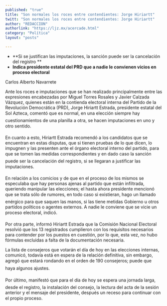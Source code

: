 ```yaml
---
published: "true"
title: "Son normales los roces entre contendientes: Jorge Hiriartt"
twitt: "Son normales los roces entre contendientes: Jorge Hiriartt"
author: "REDACCION"
authorlink: "https://ljz.mx/acercade.html"
category: "Política"
layout: "posts"

---
```


*   **Si se justifican las imputaciones, la sanción puede ser la cancelación del registro **
*   **Indica presidente estatal del PRD que a nadie le convienen vicios en proceso electoral**


  Carlos Alberto Navarrete



  Ante los roces e imputaciones que se han realizado principalmente entre las expresiones encabezadas por Miguel Torres Rosales y Javier Calzada Vázquez, quienes están en la contienda electoral interna del Partido de la Revolución Democrática (PRD), Jorge Hiriartt Estrada, presidente estatal del Sol Azteca, comentó que es normal, en una elección siempre hay cuestionamientos de una planilla a otra, se hacen imputaciones en uno y otro sentido.



  En cuanto a esto, Hiriartt Estrada recomendó a los candidatos que se encuentran en estas disputas, que si tienen pruebas de lo que dicen, lo impugnen y las presenten ante el órgano electoral interno del partido, para que se tomen las medidas correspondientes y en dado caso la sanción puede ser la cancelación del registro, si se llegaran a justificar las imputaciones.



  En relación a los comicios y de que en el proceso de los mismos se especulaba que hay personas ajenas al partido que están infiltrada, queriendo manipular las elecciones; el hasta ahora presidente mencionó que se trata sólo de rumores, en todo caso si existieran, hago un llamado enérgico para que saquen las manos, si las tiene metidas Gobierno u otros partidos políticos o agentes externos. A nadie le conviene que se vicie un proceso electoral, indicó.



  Por otra parte, informó Hiriartt Estrada que la Comisión Nacional Electoral resolvió que los 13 registrados cumplieron con los requisitos necesarios para contender por los puestos en cuestión, por lo que, esta vez, no hubo fórmulas excluidas a falta de la documentación necesaria.



  La lista de consejeros que votarán el día de hoy en las elecciones internas, comunicó, todavía está en espera de la relación definitiva, sin embargo, agregó que estará rondando en el orden de 190 consejeros; puede que haya algunos ajustes.



  Por último, manifestó que para el día de hoy se espera una jornada larga, desde el registro, la instalación del consejo, la lectura del acta de la sesión anterior y el mensaje del presidente, después un receso para continuar con el propio proceso.

